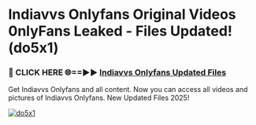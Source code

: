 # Indiavvs Onlyfans Original Videos 0nlyFans Leaked - Files Updated! (do5x1)

<h3>🔴 CLICK HERE 🌐==►► <a href="https://tinyurl.com/ehrbuxhb" rel="nofollow">Indiavvs Onlyfans Updated Files</a></h3>

Get Indiavvs Onlyfans and all content. Now you can access all videos and pictures of Indiavvs Onlyfans. New Updated Files 2025!

[![do5x1](https://i.imgur.com/lVYEuWS.gif)](https://tinyurl.com/ehrbuxhb)
